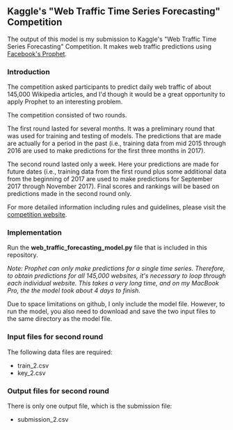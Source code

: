 ## Kaggle's "Web Traffic Time Series Forecasting" Competition

The output of this model is my submission to Kaggle's "Web Traffic Time Series Forecasting" Competition. It makes web traffic predictions using [Facebook's Prophet](https://github.com/facebook/prophet).

### Introduction

The competition asked participants to predict daily web traffic of about 145,000 Wikipedia articles, and I'd though it would be a great opportunity to apply Prophet to an interesting problem.

The competition consisted of two rounds.

The first round lasted for several months. It was a preliminary round that was used for training and testing of models. The predictions that are made are actually for a period in the past (i.e., training data from mid 2015 through 2016 are used to make predictions for the first three months in 2017).

The second round lasted only a week. Here your predictions are made for future dates (i.e., training data from the first round plus some additional data from the beginning of 2017 are used to make predictions for September 2017 through November 2017). Final scores and rankings will be based on predictions made in the second round only.

For more detailed information including rules and guidelines, please visit the [competition website](https://www.kaggle.com/c/web-traffic-time-series-forecasting).

### Implementation

Run the **web_traffic_forecasting_model.py** file that is included in this repository.

*Note: Prophet can only make predictions for a single time series. Therefore, to obtain predictions for all 145,000 websites, it's necessary to loop through each individual website. This takes a very long time, and on my MacBook Pro, the the model took about 4 days to finish.*

Due to space limitations on github, I only include the model file. However, to run the model, you also need to download and save the two input files to the same directory as the model file.

### Input files for second round

The following data files are required:
- train_2.csv
- key_2.csv

### Output files for second round

There is only one output file, which is the submission file:
- submission_2.csv
